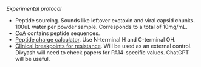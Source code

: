 *Experimental protocol*
- Peptide sourcing. Sounds like leftover exotoxin and viral capsid chunks. 100uL water per powder sample. Corresponds to a total of 10mg/mL.
- [CoA](https://www.beiresources.org/Catalog/BEIPeptidesandPeptideArrays/NR-53729.aspx#) contains peptide sequences.
- [Peptide charge calculator](https://www.bachem.com/knowledge-center/peptide-calculator/). Use N-terminal H and C-terminal OH.
- [Clinical breakpoints for resistance](https://www.eucast.org/clinical_breakpoints). Will be used as an external control. Divyash will need to check papers for PA14-specific values. ChatGPT will be useful.

